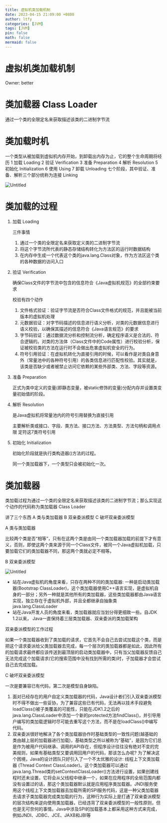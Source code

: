 ```yaml
---
title: 虚拟机类加载机制
date: 2023-04-15 21:09:00 +0800
author: ltfy
categories: [JVM]
tags: [JVM]
pin: false
math: false
mermaid: false
---
```


# 虚拟机类加载机制

Owner: better

# 类加载器 Class Loader

通过一个类的全限定名来获取描述该类的二进制字节流

# 类加载时机

一个类型从被加载到虚拟机内存开始，到卸载出内存为止，它的整个生命周期将经历 1 加载 Loading 2 验证 Verification 3 准备 Preparation 4 解析 Resolution 5 初始化 Initialization 6 使用 Using 7 卸载 Unloading 七个阶段，其中验证、准备、解析三个部分统称为连接 Linking

![Untitled](%E8%99%9A%E6%8B%9F%E6%9C%BA%E7%B1%BB%E5%8A%A0%E8%BD%BD%E6%9C%BA%E5%88%B6%208bed1cc89eef4b2381023c76ef708cb6/Untitled.png)

# 类加载的过程

1. 加载 Loading
    
    三件事情
    
    1. 通过一个类的全限定名来获取定义类的二进制字节流
    2. 将这个字节流所代表的静态存储结构转化为方法区的运行时数据结构
    3. 在内存中生成一个代表这个类的java.lang.Class对象，作为方法区这个类的各种数据的访问入口
2. 验证 Verification
    
    确保Class文件的字节流中包含的信息符合《Java虚拟机规范》的全部约束要求
    
    校验有四个动作
    
    1. 文件格式验证：验证字节流是否符合Class文件格式的规范，并且能被当前版本的虚拟机处理
    2. 元数据验证：对字节码描述的信息进行语义分析，对类的元数据信息进行语义校验，以确保其描述的信息符合《Java语言规范》的要求
    3. 字节码验证：通过数据流分析和控制流分析，确定程序语义是合法的、符合逻辑的。对类的方法体（Class文件中的Code属性）进行校验分析，保证被校验类的方法在运行时不会做出危害虚拟机安全的行为。
    4. 符号引用验证：在虚拟机转化为直接引用的时候，可以看作是对类自身意外（常量池中的各种符号引用）的各类信息进行匹配性校验。其实就是，该类是否缺少或者被禁止访问它依赖的某些外部类、方法、字段等资源。
3. 准备 Preparation
    
    正式为类中定义的变量(即静态变量，被static修饰的变量)分配内存并设置类变量初始值的阶段。
    
4. 解析 Resolution
    
    是Java虚拟机将常量池内的符号引⽤替换为直接引⽤
    
    主要解析类或接⼝、字段、类⽅法、接⼝⽅法、⽅法类型、⽅法句柄和调⽤点限
    定符这7类符号引⽤
    
5. 初始化 Initialization
    
    初始化阶段就是执行类构造器<clinit>()方法的过程。
    
    同⼀个类加载器下，⼀个类型只会被初始化⼀次。
    

# 类加载器

类加载过程为通过一个类的全限定名来获取描述该类的二进制字节流；那么实现这个动作的代码称为类加载器 Class Loader

讲了三个东西 A 类与类加载器 B 双亲委派模型 C 破坏双亲委派模型

A 类与类加载器

比较两个类是否“相等”，只有在这两个类是由同一个类加载器加载的前提下才有意义，否则，即使这两个类来源于同一个Class文件，被同一个Java虚拟机加载，只要加载它们的类加载器不同，那这两个类就必定不相等。

B 双亲委派模型

![Untitled](%E8%99%9A%E6%8B%9F%E6%9C%BA%E7%B1%BB%E5%8A%A0%E8%BD%BD%E6%9C%BA%E5%88%B6%208bed1cc89eef4b2381023c76ef708cb6/Untitled%201.png)

- 站在Java虚拟机的⻆度来看，只存在两种不同的类加载器: ⼀种是启动类加载器(Bootstrap ClassLoader)，这个类加载器使⽤C++语⾔实现，是虚拟机⾃身的⼀部分；另外⼀种就是其他所有的类加载器，这些类加载器都由Java语⾔实现，独⽴存在于虚拟机外部，并且全都继承⾃抽象类 java.lang.ClassLoader
- 站在Java开发⼈员的⻆度来看，类加载器就应当划分得更细致⼀些。⾃JDK 1.2以来，
Java⼀直保持着三层类加载器、双亲委派的类加载架构

双亲委派模型的⼯作过程

如果⼀个类加载器收到了类加载的请求，它⾸先不会⾃⼰去尝试加载这个类，⽽是把这个请求委派给⽗类加载器去完成，每⼀个层次的类加载器都是如此，因此所有的加载请求最终都应该传送到最顶层的启动类加载器中，只有当⽗加载器反馈⾃⼰⽆法完成这个加载请求(它的搜索范围中没有找到所需的类)时，⼦加载器才会尝试⾃⼰去完成加载。

C 破坏双亲委派模型

一次是要兼容已有代码，第二次是模型自身缺陷。

1. ⾯对已经存在的⽤户⾃定义类加载器的代码，Java设计者们引⼊双亲委派模型时不得不做出⼀些妥协，为了兼容这些已有代码，⽆法再以技术⼿段避免loadClass()被⼦类覆盖的可能性，只能在JDK1.2之后的java.lang.ClassLoader中添加⼀个新的protected⽅法findClass()，并引导⽤户编写的类加载逻辑时尽可能去重写这个⽅法，⽽不是在loadClass()中编写代码。
2. 双亲委派很好地解决了各个类加载器协作时基础类型的⼀致性问题(越基础的类由越上层的加载器进⾏加载)，基础类型之所以被称为“基础”，是因为它们总是作为被⽤户代码继承、调⽤的API存在，但程序设计往往没有绝对不变的完美规则，如果有基础类型⼜要调⽤回⽤户的代码，那该怎么办呢? 为了解决这个困境，Java的设计团队只好引⼊了⼀个不太优雅的设计: 线程上下⽂类加载器 (Thread Context ClassLoader)。这个类加载器可以通过java.lang.Thread类的setContextClassLoader()⽅法进⾏设置，如果创建线程时还未设置，它将会从⽗线程中继承⼀个，如果在应⽤程序的全局范围内都没有设置过的话，那这个类加载器默认就是应⽤程序类加载器。JNDI服务使⽤这个线程上下⽂类加载器去加载所需的SPI服务代码，这是⼀种⽗类加载器去请求⼦类加载器完成类加载的⾏为，这种⾏为实际上是打通了双亲委派模型的层次结构来逆向使⽤类加载器，已经违背了双亲委派模型的⼀般性原则，但也是⽆可奈何的事情。Java中涉及SPI的加载基本上都采⽤这种⽅式来完成，例如JNDI、JDBC、JCE、JAXB和JBI等